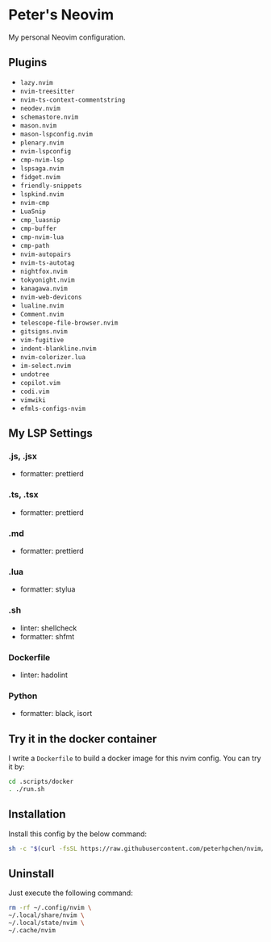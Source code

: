 # Peter's Neovim

My personal Neovim configuration.

## Plugins

- `lazy.nvim`
- `nvim-treesitter`
- `nvim-ts-context-commentstring`
- `neodev.nvim`
- `schemastore.nvim`
- `mason.nvim`
- `mason-lspconfig.nvim`
- `plenary.nvim`
- `nvim-lspconfig`
- `cmp-nvim-lsp`
- `lspsaga.nvim`
- `fidget.nvim`
- `friendly-snippets`
- `lspkind.nvim`
- `nvim-cmp`
- `LuaSnip`
- `cmp_luasnip`
- `cmp-buffer`
- `cmp-nvim-lua`
- `cmp-path`
- `nvim-autopairs`
- `nvim-ts-autotag`
- `nightfox.nvim`
- `tokyonight.nvim`
- `kanagawa.nvim`
- `nvim-web-devicons`
- `lualine.nvim`
- `Comment.nvim`
- `telescope-file-browser.nvim`
- `gitsigns.nvim`
- `vim-fugitive`
- `indent-blankline.nvim`
- `nvim-colorizer.lua`
- `im-select.nvim`
- `undotree`
- `copilot.vim`
- `codi.vim`
- `vimwiki`
- `efmls-configs-nvim`

## My LSP Settings

### .js, .jsx

- formatter: prettierd

### .ts, .tsx

- formatter: prettierd

### .md

- formatter: prettierd

### .lua

- formatter: stylua

### .sh

- linter: shellcheck
- formatter: shfmt

### Dockerfile

- linter: hadolint

### Python

- formatter: black, isort

## Try it in the docker container

I write a `Dockerfile` to build a docker image for this nvim config. You can try it by:

```sh
cd .scripts/docker
. ./run.sh
```

## Installation

Install this config by the below command:

```sh
sh -c "$(curl -fsSL https://raw.githubusercontent.com/peterhpchen/nvim/main/.scripts/install.sh)"
```

## Uninstall

Just execute the following command:

```sh
rm -rf ~/.config/nvim \
~/.local/share/nvim \
~/.local/state/nvim \
~/.cache/nvim
```
